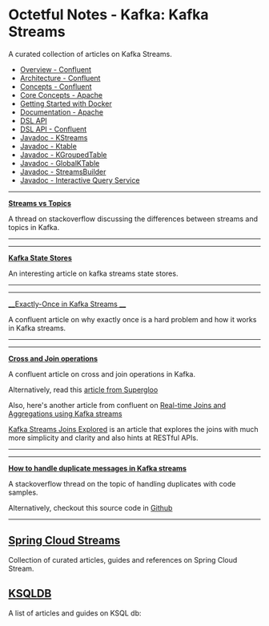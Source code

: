 # Octetful Notes - Kafka: Kafka Streams

A curated collection of articles on Kafka Streams.

* [Overview - Confluent](https://docs.confluent.io/platform/current/streams/index.html)
* [Architecture - Confluent](https://docs.confluent.io/platform/current/streams/architecture.html)
* [Concepts - Confluent](https://docs.confluent.io/platform/current/streams/concepts.html)
* [Core Concepts - Apache](https://kafka.apache.org/21/documentation/streams/core-concepts)
* [Getting Started with Docker](https://www.confluent.io/blog/getting-started-with-the-kafka-streams-api-using-confluent-docker-image/)
* [Documentation - Apache](https://kafka.apache.org/documentation/streams/)
* [DSL API](https://kafka.apache.org/26/documentation/streams/developer-guide/dsl-api.html)
* [DSL API - Confluent](https://docs.confluent.io/platform/current/streams/developer-guide/dsl-api.html#)
* [Javadoc - KStreams](https://kafka.apache.org/23/javadoc/org/apache/kafka/streams/kstream/KStream.html)
* [Javadoc - Ktable](https://kafka.apache.org/10/javadoc/org/apache/kafka/streams/kstream/KTable.html)
* [Javadoc - KGroupedTable](https://kafka.apache.org/10/javadoc/org/apache/kafka/streams/kstream/KGroupedTable.html)
* [Javadoc - GlobalKTable](https://kafka.apache.org/23/javadoc/org/apache/kafka/streams/kstream/GlobalKTable.html)
* [Javadoc - StreamsBuilder](https://kafka.apache.org/23/javadoc/org/apache/kafka/streams/StreamsBuilder.html)
* [Javadoc - Interactive Query Service](https://micronaut-projects.github.io/micronaut-kafka/1.2.x/api/io/micronaut/configuration/kafka/streams/InteractiveQueryService.html)

---

[__Streams vs Topics__](https://stackoverflow.com/questions/62336439/kafka-stream-vs-topic)

A thread on stackoverflow discussing the differences between streams and topics in Kafka.

---

---

[__Kafka State Stores__](https://simplydistributed.wordpress.com/2017/03/21/kafka-streams-state-stores/
)

An interesting article on kafka streams state stores.

---

---

[__Exactly-Once in Kafka Streams __](https://www.confluent.io/blog/enabling-exactly-once-kafka-streams/)

A confluent article on why exactly once is a hard problem and how it works in Kafka streams.

---

---

[__Cross and Join operations__](https://www.confluent.io/blog/crossing-streams-joins-apache-kafka/)

A confluent article on cross and join operations in Kafka.

Alternatively, read this [article from Supergloo](https://supergloo.com/kafka-streams/kafka-streams-joins-examples/)

Also, here's another article from confluent on [Real-time Joins and Aggregations using Kafka streams](https://www.confluent.io/blog/distributed-real-time-joins-and-aggregations-on-user-activity-events-using-kafka-streams/)

[Kafka Streams Joins Explored](https://mydeveloperplanet.com/2019/10/30/kafka-streams-joins-explored/) is an article that explores the joins with much more simplicity and clarity and also hints at RESTful APIs.

---

---

[__How to handle duplicate messages in Kafka streams__](https://stackoverflow.com/questions/55803210/how-to-handle-duplicate-messages-using-kafka-streaming-dsl-functions)

A stackoverflow thread on the topic of handling duplicates with code samples.

Alternatively, checkout this source code in [Github](https://github.com/confluentinc/kafka-streams-examples/blob/89683693aea2f81c9e310bdde489ab13ad242e6f/src/test/java/io/confluent/examples/streams/EventDeduplicationLambdaIntegrationTest.java#L153)

---

## [Spring Cloud Streams](./springcloud.md)
Collection of curated articles, guides and references on Spring Cloud Stream.

## [KSQLDB](https://ksqldb.io/)
A list of articles and guides on KSQL db:


